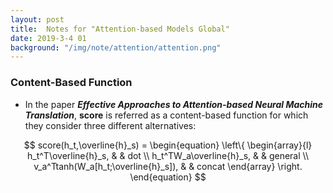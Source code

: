 ```yaml
---
layout: post
title:  Notes for "Attention-based Models Global"
date: 2019-3-4 01
background: "/img/note/attention/attention.png"
---
```

### Content-Based Function
+ In the paper ***Effective Approaches to Attention-based Neural Machine Translation***, **score** is referred as a content-based function for which they consider three different alternatives:

$$ 
score(h_t,\overline{h}_s) = 
\begin{equation}  
\left\{  
            \begin{array}{l}  
            h_t^T\overline{h}_s, & & dot \\  
            h_t^TW_a\overline{h}_s, & & general \\  
            v_a^Ttanh(W_a[h_t;\overline{h}_s]), & & concat
            \end{array}  
\right.
\end{equation}  
$$
